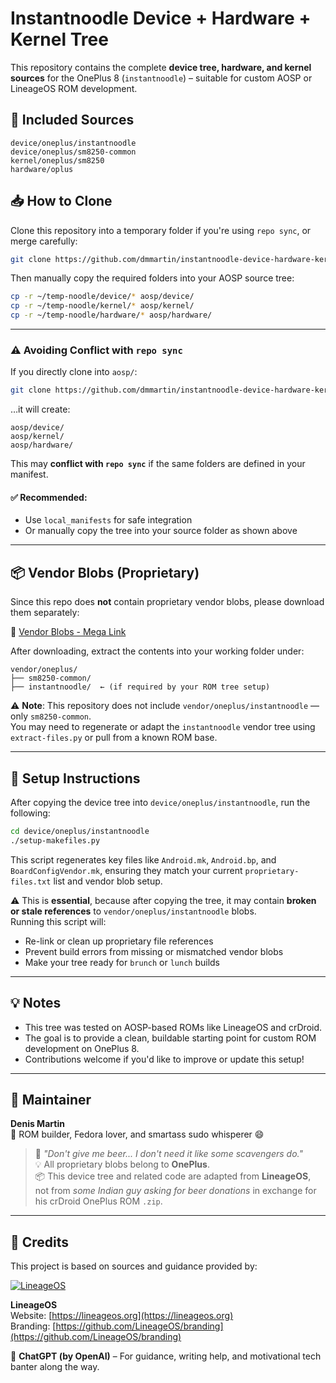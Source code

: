 # Instantnoodle Device + Hardware + Kernel Tree

This repository contains the complete **device tree, hardware, and kernel sources** for the OnePlus 8 (`instantnoodle`) – suitable for custom AOSP or LineageOS ROM development.

## 📂 Included Sources

```
device/oneplus/instantnoodle
device/oneplus/sm8250-common
kernel/oneplus/sm8250
hardware/oplus
```

## 📥 How to Clone

Clone this repository into a temporary folder if you're using `repo sync`, or merge carefully:

```bash
git clone https://github.com/dmmartin/instantnoodle-device-hardware-kernel.git ~/temp-noodle
```

Then manually copy the required folders into your AOSP source tree:

```bash
cp -r ~/temp-noodle/device/* aosp/device/
cp -r ~/temp-noodle/kernel/* aosp/kernel/
cp -r ~/temp-noodle/hardware/* aosp/hardware/
```

---

### ⚠️ Avoiding Conflict with `repo sync`

If you directly clone into `aosp/`:

```bash
git clone https://github.com/dmmartin/instantnoodle-device-hardware-kernel.git aosp/
```

…it will create:

```
aosp/device/
aosp/kernel/
aosp/hardware/
```

This may **conflict with `repo sync`** if the same folders are defined in your manifest.

#### ✅ Recommended:
- Use `local_manifests` for safe integration
- Or manually copy the tree into your source folder as shown above

---

## 📦 Vendor Blobs (Proprietary)

Since this repo does **not** contain proprietary vendor blobs, please download them separately:

🔗 [Vendor Blobs - Mega Link](https://mega.nz/file/hZxzhRKQ#LOdLHH1dp64XoD7GztBYnpC4vNygiHbWTIHAoyjy5C8)

After downloading, extract the contents into your working folder under:

```
vendor/oneplus/
├── sm8250-common/
├── instantnoodle/  ← (if required by your ROM tree setup)
```

⚠️ **Note**: This repository does not include `vendor/oneplus/instantnoodle` — only `sm8250-common`.  
You may need to regenerate or adapt the `instantnoodle` vendor tree using `extract-files.py` or pull from a known ROM base.

---

## 🔧 Setup Instructions

After copying the device tree into `device/oneplus/instantnoodle`, run the following:

```bash
cd device/oneplus/instantnoodle
./setup-makefiles.py
```

This script regenerates key files like `Android.mk`, `Android.bp`, and `BoardConfigVendor.mk`, ensuring they match your current `proprietary-files.txt` list and vendor blob setup.

⚠️ This is **essential**, because after copying the tree, it may contain **broken or stale references** to `vendor/oneplus/instantnoodle` blobs.  
Running this script will:
- Re-link or clean up proprietary file references
- Prevent build errors from missing or mismatched vendor blobs
- Make your tree ready for `brunch` or `lunch` builds

---

## 💡 Notes

- This tree was tested on AOSP-based ROMs like LineageOS and crDroid.
- The goal is to provide a clean, buildable starting point for custom ROM development on OnePlus 8.
- Contributions welcome if you'd like to improve or update this setup!

---

## 🧠 Maintainer

**Denis Martin**  
🔧 ROM builder, Fedora lover, and smartass sudo whisperer 😄  

> 💬 _"Don't give me beer... I don't need it like some scavengers do."_  
> 💡 All proprietary blobs belong to **OnePlus**.  
> 📦 This device tree and related code are adapted from **LineageOS**,  
> not from *some Indian guy asking for beer donations* in exchange for his crDroid OnePlus ROM `.zip`.

---

## 👥 Credits

This project is based on sources and guidance provided by:

[![LineageOS](https://raw.githubusercontent.com/LineageOS/branding/master/logo/lineage-logo.png)](https://lineageos.org)

**LineageOS**  
Website: [https://lineageos.org](https://lineageos.org)  
Branding: [https://github.com/LineageOS/branding](https://github.com/LineageOS/branding)

🤖 **ChatGPT (by OpenAI)** – For guidance, writing help, and motivational tech banter along the way.
